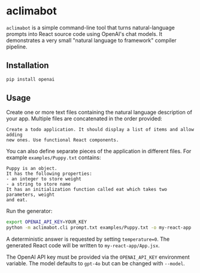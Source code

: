# aclimabot

`aclimabot` is a simple command-line tool that turns natural-language prompts
into React source code using OpenAI's chat models. It demonstrates a very small
"natural language to framework" compiler pipeline.

## Installation

```bash
pip install openai
```

## Usage

Create one or more text files containing the natural language description of your app. Multiple files are concatenated in the order provided:

```text
Create a todo application. It should display a list of items and allow adding
new ones. Use functional React components.
```

You can also define separate pieces of the application in different files. For
example `examples/Puppy.txt` contains:

```text
Puppy is an object.
It has the following properties:
- an integer to store weight
- a string to store name
It has an initialization function called eat which takes two parameters, weight
and eat.
```

Run the generator:

```bash
export OPENAI_API_KEY=YOUR_KEY
python -m aclimabot.cli prompt.txt examples/Puppy.txt -o my-react-app
```

A deterministic answer is requested by setting `temperature=0`. The generated
React code will be written to `my-react-app/App.jsx`.

The OpenAI API key must be provided via the `OPENAI_API_KEY` environment
variable. The model defaults to `gpt-4o` but can be changed with `--model`.
